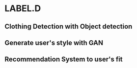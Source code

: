 # LABEL.D

## Clothing Detection with Object detection
## Generate user's style with GAN
## Recommendation System to user's fit
